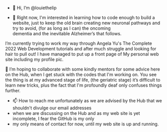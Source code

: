 - 👋 Hi, I’m @louiethelip

- 👀 Right now, I'm interested in learning how to code enough to build a website, just to keep
 the old brain creating new neuronal pathways and try to avoid, (for as long as I can) the oncoming  
 dementia and the inevitable Alzheimer’s that follows. 
 
 I’m currently trying to work my way through Angela Yu's The Complete 2022 Web Development tutorials
 and after much struggle and looking for hair to pull out! I have managed to put up a front page of
 My personal web site including my profile pic. 
 
 💞️ I’m hoping to collaborate with some kindly mentors for some advice here on the Hub, when I get stuck
    with the codes that I'm working on. You see the thing is at my advanced stage of life, (the geriatric stage)
    it’s difficult to learn new tricks, plus the fact that I'm profoundly deaf only confuses things further.

- 📫 How to reach me unfortunately as we are advised by the Hub that we shouldn't divulge our email addresses
-    when we are discussing on the Hub and as my web site is yet incomplete, I fear the GitHub is my only
-    my only means of contact for now, until my web site is up and running.
  

<!---
louiethelip/louiethelip is a ✨ special ✨ repository because its `README.md` (this file) appears on your GitHub profile.
You can click the Preview link to take a look at your changes.
--->
